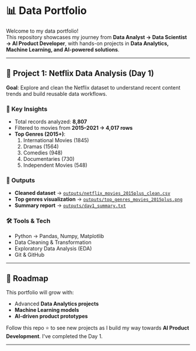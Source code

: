 # 📊 Data Portfolio  

Welcome to my data portfolio!  
This repository showcases my journey from **Data Analyst → Data Scientist → AI Product Developer**, with hands-on projects in **Data Analytics, Machine Learning, and AI-powered solutions**.  

---

## 🚀 Project 1: Netflix Data Analysis (Day 1)  

**Goal**: Explore and clean the Netflix dataset to understand recent content trends and build reusable data workflows.  

### 🔑 Key Insights
- Total records analyzed: **8,807**
- Filtered to movies from **2015–2021 → 4,017 rows**
- **Top Genres (2015+)**:
  1. International Movies (1845)  
  2. Dramas (1564)  
  3. Comedies (948)  
  4. Documentaries (730)  
  5. Independent Movies (548)  

### 📂 Outputs
- **Cleaned dataset** → [`outputs/netflix_movies_2015plus_clean.csv`](outputs/netflix_movies_2015plus_clean.csv)  
- **Top genres visualization** → [`outputs/top_genres_movies_2015plus.png`](outputs/top_genres_movies_2015plus.png)  
- **Summary report** → [`outputs/day1_summary.txt`](outputs/day1_summary.txt)  

### 🛠️ Tools & Tech
- Python → Pandas, Numpy, Matplotlib  
- Data Cleaning & Transformation  
- Exploratory Data Analysis (EDA)  
- Git & GitHub  

---

## 📌 Roadmap
This portfolio will grow with:
- Advanced **Data Analytics projects**
- **Machine Learning models**
- **AI-driven product prototypes**  

Follow this repo ⭐ to see new projects as I build my way towards **AI Product Development**.
I've completed the Day 1.

---



